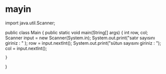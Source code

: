 # mayin
import java.util.Scanner;

public class Main {
    public static void main(String[] args) {
        int row, col;
        Scanner input = new Scanner(System.in);
        System.out.print("satır sayısını giriniz : " );
        row = input.nextInt();
        System.out.print("sütun sayısını giriniz : ");
        col = input.nextInt();
        

    }
}
